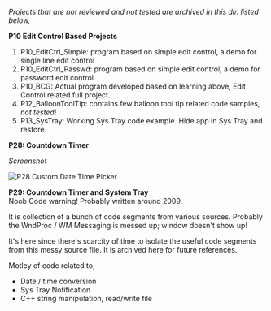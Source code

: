 *Projects that are not reviewed and not tested are archived in this dir. listed below,*

**P10 Edit Control Based Projects**  
1. P10_EditCtrl_Simple: program based on simple edit control, a demo for single line edit control
2. P10_EditCtrl_Passwd: program based on simple edit control, a demo for password edit control
3. P10_BCG: Actual program developed based on learning above, Edit Control related full project.
4. P12_BalloonToolTip: contains few balloon tool tip related code samples, *not tested*!
5. P13_SysTray: Working Sys Tray code example. Hide app in Sys Tray and restore.

**P28: Countdown Timer**  

*Screenshot*  

![P28 Custom Date Time Picker](https://user-images.githubusercontent.com/7858031/218860053-8ee41c15-cec7-41dc-9ace-02efa09749f7.png)


**P29: Countdown Timer and System Tray**  
Noob Code warning! Probably written around 2009.

It is collection of a bunch of code segments from various sources.
Probably the WndProc / WM Messaging is messed up; window doesn't show up!

It's here since there's scarcity of time to isolate the useful code segments from this messy source file. It is archived here for future references.

Motley of code related to,
- Date / time conversion
- Sys Tray Notification
- C++ string manipulation, read/write file
